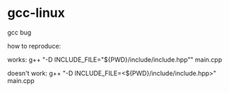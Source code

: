 # gcc-linux
gcc bug

how to reproduce:

works:
g++ "-D INCLUDE_FILE=\"${PWD}/include/include.hpp\"" main.cpp

doesn't work:
g++ "-D INCLUDE_FILE=<${PWD}/include/include.hpp>" main.cpp
